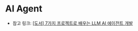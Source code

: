 # AI Agent
- 참고 링크: [[도서] 7가지 프로젝트로 배우는 LLM AI 에이전트 개발](https://github.com/Choonholic/jpub_ai_agent/tree/main)